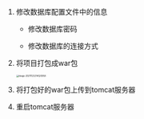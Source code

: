 1. 修改数据库配置文件中的信息

   - 修改数据库密码

   - 修改数据库的连接方式

     

2. 将项目打包成war包

   <img src="/Users/me/Library/Application Support/typora-user-images/image-20211123214520958.png" alt="image-20211123214520958" style="zoom:30%;" />

   

3. 将打包好的war包上传到tomcat服务器

   

4. 重启tomcat服务器





